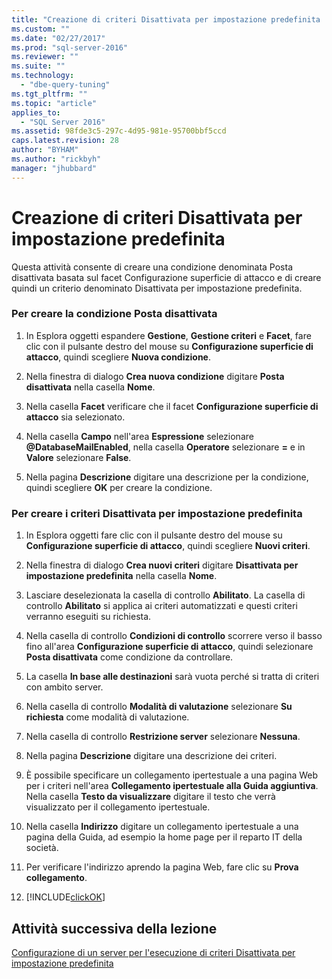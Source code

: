 ```yaml
---
title: "Creazione di criteri Disattivata per impostazione predefinita | Microsoft Docs"
ms.custom: ""
ms.date: "02/27/2017"
ms.prod: "sql-server-2016"
ms.reviewer: ""
ms.suite: ""
ms.technology: 
  - "dbe-query-tuning"
ms.tgt_pltfrm: ""
ms.topic: "article"
applies_to: 
  - "SQL Server 2016"
ms.assetid: 98fde3c5-297c-4d95-981e-95700bbf5ccd
caps.latest.revision: 28
author: "BYHAM"
ms.author: "rickbyh"
manager: "jhubbard"
---
```

# Creazione di criteri Disattivata per impostazione predefinita
Questa attività consente di creare una condizione denominata Posta disattivata basata sul facet Configurazione superficie di attacco e di creare quindi un criterio denominato Disattivata per impostazione predefinita.  
  
### Per creare la condizione Posta disattivata  
  
1.  In Esplora oggetti espandere **Gestione**, **Gestione criteri** e **Facet**, fare clic con il pulsante destro del mouse su **Configurazione superficie di attacco**, quindi scegliere **Nuova condizione**.  
  
2.  Nella finestra di dialogo **Crea nuova condizione** digitare **Posta disattivata** nella casella **Nome**.  
  
3.  Nella casella **Facet** verificare che il facet **Configurazione superficie di attacco** sia selezionato.  
  
4.  Nella casella **Campo** nell'area **Espressione** selezionare **@DatabaseMailEnabled**, nella casella **Operatore** selezionare **=** e in **Valore** selezionare **False**.  
  
5.  Nella pagina **Descrizione** digitare una descrizione per la condizione, quindi scegliere **OK** per creare la condizione.  
  
### Per creare i criteri Disattivata per impostazione predefinita  
  
1.  In Esplora oggetti fare clic con il pulsante destro del mouse su **Configurazione superficie di attacco**, quindi scegliere **Nuovi criteri**.  
  
2.  Nella finestra di dialogo **Crea nuovi criteri** digitare **Disattivata per impostazione predefinita** nella casella **Nome**.  
  
3.  Lasciare deselezionata la casella di controllo **Abilitato**. La casella di controllo **Abilitato** si applica ai criteri automatizzati e questi criteri verranno eseguiti su richiesta.  
  
4.  Nella casella di controllo **Condizioni di controllo** scorrere verso il basso fino all'area **Configurazione superficie di attacco**, quindi selezionare **Posta disattivata** come condizione da controllare.  
  
5.  La casella **In base alle destinazioni** sarà vuota perché si tratta di criteri con ambito server.  
  
6.  Nella casella di controllo **Modalità di valutazione** selezionare **Su richiesta** come modalità di valutazione.  
  
7.  Nella casella di controllo **Restrizione server** selezionare **Nessuna**.  
  
8.  Nella pagina **Descrizione** digitare una descrizione dei criteri.  
  
9. È possibile specificare un collegamento ipertestuale a una pagina Web per i criteri nell'area **Collegamento ipertestuale alla Guida aggiuntiva**. Nella casella **Testo da visualizzare** digitare il testo che verrà visualizzato per il collegamento ipertestuale.  
  
10. Nella casella **Indirizzo** digitare un collegamento ipertestuale a una pagina della Guida, ad esempio la home page per il reparto IT della società.  
  
11. Per verificare l'indirizzo aprendo la pagina Web, fare clic su **Prova collegamento**.  
  
12. [!INCLUDE[clickOK](../../includes/clickok-md.md)]  
  
## Attività successiva della lezione  
[Configurazione di un server per l'esecuzione di criteri Disattivata per impostazione predefinita](../../relational-databases/policy-based-management/configure-a-server-to-run-the-off-by-default-policy.md)  
  
  
  
